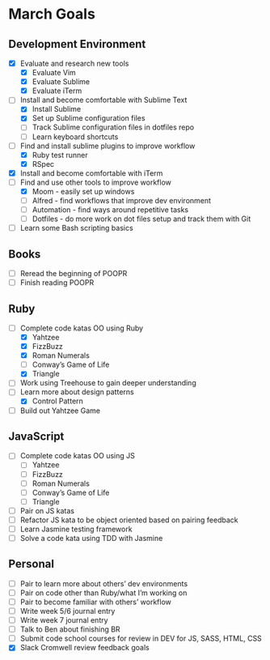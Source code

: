 
# March Goals
## Development Environment
- [x] Evaluate and research new tools
	- [x] Evaluate Vim
	- [x] Evaluate Sublime
	- [x] Evaluate iTerm
- [ ] Install and become comfortable with Sublime Text
	- [x] Install Sublime
	- [x] Set up Sublime configuration files
	- [ ] Track Sublime configuration files in dotfiles repo
	- [ ] Learn keyboard shortcuts
- [ ] Find and install sublime plugins to improve workflow
	- [x] Ruby test runner
	- [x] RSpec
- [x] Install and become comfortable with iTerm
- [ ] Find and use other tools to improve workflow
	- [x] Moom - easily set up windows
	- [ ] Alfred - find workflows that improve dev environment
	- [ ] Automation - find ways around repetitive tasks
	- [ ] Dotfiles - do more work on dot files setup and track them with Git
- [ ] Learn some Bash scripting basics

## Books
- [ ] Reread the beginning of POOPR
- [ ] Finish reading POOPR

## Ruby
- [ ] Complete code katas OO using Ruby
	- [x] Yahtzee
	- [x] FizzBuzz
	- [x] Roman Numerals
	- [ ] Conway’s Game of Life
	- [x] Triangle
- [ ] Work using Treehouse to gain deeper understanding
- [ ] Learn more about design patterns
	- [x] Control Pattern
- [ ] Build out Yahtzee Game

## JavaScript
- [ ] Complete code katas OO using JS
	- [ ] Yahtzee
	- [ ] FizzBuzz
	- [ ] Roman Numerals
	- [ ] Conway’s Game of Life
	- [ ] Triangle
- [ ] Pair on JS katas
- [ ] Refactor JS kata to be object oriented based on pairing feedback
- [ ] Learn Jasmine testing framework
- [ ] Solve a code kata using TDD with Jasmine

## Personal
- [ ] Pair to learn more about others’ dev environments
- [ ] Pair on code other than Ruby/what I’m working on
- [ ] Pair to become familiar with others’ workflow
- [ ] Write week 5/6 journal entry
- [ ] Write week 7 journal entry
- [ ] Talk to Ben about finishing BR
- [ ] Submit code school courses for review in DEV for JS, SASS, HTML, CSS 
- [x] Slack Cromwell review feedback goals
